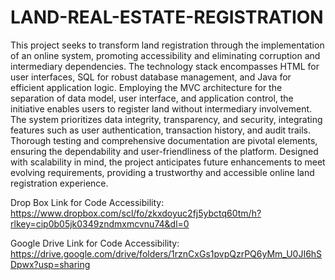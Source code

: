 # LAND-REAL-ESTATE-REGISTRATION
This project seeks to transform land registration through the implementation of an online system, promoting accessibility and eliminating corruption and intermediary dependencies. The technology stack encompasses HTML for user interfaces, SQL for robust database management, and Java for efficient application logic. Employing the MVC architecture for the separation of data model, user interface, and application control, the initiative enables users to register land without intermediary involvement. The system prioritizes data integrity, transparency, and security, integrating features such as user authentication, transaction history, and audit trails. Thorough testing and comprehensive documentation are pivotal elements, ensuring the dependability and user-friendliness of the platform. Designed with scalability in mind, the project anticipates future enhancements to meet evolving requirements, providing a trustworthy and accessible online land registration experience.


Drop Box Link for Code Accessibility:
https://www.dropbox.com/scl/fo/zkxdoyuc2fj5ybctq60tm/h?rlkey=cip0b05jk0349zndmxmcvnu74&dl=0


Google Drive Link for Code Accessibility:
https://drive.google.com/drive/folders/1rznCxGs1pvpQzrPQ6yMm_U0JI6hSDpwx?usp=sharing
